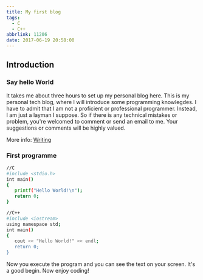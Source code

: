 ```yaml
---
title: My first blog
tags:
  - C
  - C++
abbrlink: 11206
date: 2017-06-19 20:58:00
---
```



## Introduction

### Say hello World


It takes me about three hours to set up my personal blog here. This is my personal tech blog, where I will introduce some programming knowlegdes.
I have to admit that I am not a proficient or professional programmer. Instead, I am just a layman I suppose. So if there is any technical mistakes or problem, you're welcomed to comment or send an email to me. Your suggestions or comments will be highly valued. 


More info: [Writing](https://hexo.io/docs/writing.html)

### First programme

``` bash
//C
#include <stdio.h>
int main()
{
   printf("Hello World!\n");
   return 0;
}

//C++
#include <iostream>
using namespace std;
int main()
{
   cout << "Hello World!" << endl;
   return 0;
}

```

Now you execute the program and you can see the text on your screen. It's a good begin. Now enjoy coding!
